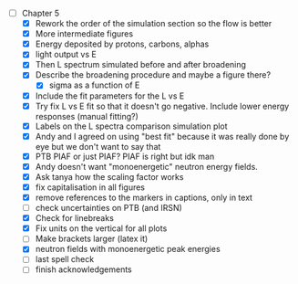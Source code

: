 - [ ] Chapter 5
	- [x] Rework the order of the simulation section so the flow is better
	- [x] More intermediate figures
	- [x] Energy deposited by protons, carbons, alphas
	- [x] light output vs E
	- [x] Then L spectrum simulated before and after broadening
	- [x] Describe the broadening procedure and maybe a figure there?
		- [x] sigma as a function of E
	- [x] Include the fit parameters for the L vs E
	- [x] Try fix L vs E fit so that it doesn't go negative. Include lower energy responses (manual fitting?)
	- [x] Labels on the L spectra comparison simulation plot
	- [x] Andy and I agreed on using "best fit" because it was really done by eye but we don't want to say that
	- [x] PTB PIAF or just PIAF? PIAF is right but idk man
	- [x] Andy doesn't want "monoenergetic" neutron energy fields. 
	- [x] Ask tanya how the scaling factor works
	- [x] fix capitalisation in all figures
	- [x] remove references to the markers in captions, only in text
	- [ ] check uncertainties on PTB (and IRSN)
	- [x] Check for linebreaks
	- [x] Fix units on the vertical for all plots
	- [ ] Make brackets larger (latex it)
	- [x] neutron fields with monoenergetic peak energies
	- [ ] last spell check
	- [ ] finish acknowledgements